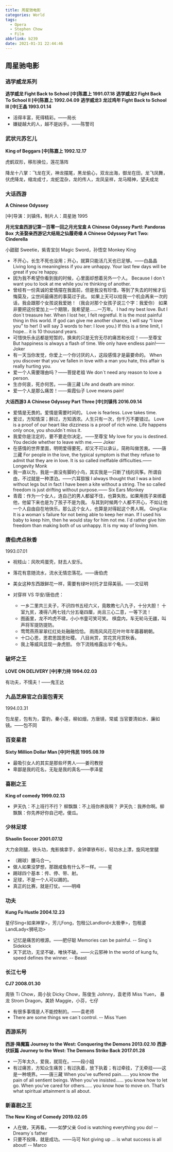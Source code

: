 ```yaml
---
title: 周星驰电影
categories: World
tags:
  - Opera
  - Stephen Chow
  - Film
abbrlink: b239
date: 2021-01-31 22:44:46
---
```


## 周星驰电影

### 逃学威龙系列

**逃学威龙 Fight Back to School  [中]陈嘉上  1991.07.18**
**逃学威龙2 Fight Back To School Ⅱ  [中]陈嘉上  1992.04.09**
**逃学威龙3 龙过鸡年 Fight Back to School III  [中]王晶  1993.01.14**

+ 活得丰富，死得精彩。——局长
+ 嫌疑越大的人，越不是凶手。——陈警司

### 武状元苏乞儿

**King of Beggars  [中]陈嘉上 1992.12.17**

虎鹤双形，移形换位，莲花落阵

降龙十八掌：飞龙在天，神龙摆尾，黑龙偷心，双龙出海，御龙在田，龙飞凤舞，伏虎降龙，缩龙成寸，龙蛇混杂，龙的传人，龙凤呈祥，龙马精神，望夫成龙

### 大话西游

**A Chinese Odyssey**

[中]导演：刘镇伟，制片人：周星驰 1995

**月光宝盒西游记第一百零一回之月光宝盒 A Chinese Odyssey PartⅠ: Pandoras Box**
**大圣娶亲西游记大结局之仙履奇缘 A Chinese Odyssey Part Two: Cinderella**

小甜甜 Sweetie，紫青宝剑 Magic Sword，孙悟空 Monkey King

+ 不开心，长生不死也没用；开心，就算只能活几天也已足够。——白晶晶
  Living long is meaningless if you are unhappy. Your last few days will be great if you`re happy.
+ 因为我不希望你看到我的时候，心里面却想着另外一个人。
  Because I don\`t want you to look at me while you`re thinking of another.
+ 曾经有一份真诚的爱情摆在我面前，但是我没有珍惜，等到了失去的时候才后悔莫及，尘世间最痛苦的事莫过于此。
  如果上天可以给我一个机会再来一次的话，我会跟那个女孩说我爱她！（我会对那个女孩子说三个字：我爱你）
  如果非要把这份爱加上一个期限，我希望是……一万年。
  I had my best love. But I don`t treasure her. When I lost her, I felt regretful. 
  It is the most painful thing in this world. If god can give me another chance, 
  I will say “I love you” to her! (I will say 3 words to her: I love you.) 
  If this is a time limit, I hope… it is 10 thousand years.
+ 可惜快乐永远都是短暂的，换来的只是无穷无尽的痛苦和长叹！——至尊宝
  But happiness is always a flash of time. We only have endless pain!—— Joker
+ 有一天当你发觉，你爱上一个你讨厌的人，这段感情才是最要命的。
  When you discover that you`ve fallen in love with a man you hate, this affair is really hurting you.
+ 爱一个人需要理由吗？——菩提老祖
  We don`t need any reason to love a person.
+ 生亦何哀，死亦何苦。——唐三藏
  Life and death are minor.
+ 爱一个人是那么痛苦！——紫霞仙子
  Love means pain!

**大话西游3 A Chinese Odyssey Part Three [中]刘镇伟  2016.09.14**

+ 爱情是无畏的。爱情是需要时间的。
  Love is fearless. Love takes time.
+ 爱过，方知情深；醉过，方知酒浓。人生只有一次，你千万不要错过。
  Love is a proof of our heart like dizziness is a proof of rich wine. Life happens only once, you shouldn`t miss it.
+ 我爱你是注定的，要不要走你决定。——至尊宝
  My love for you is destined. You decide whether to leave with me.—— Joker
+ 在感情的世界里面，明明爱得要死，却又不可以承认，简称叫做苦衷。——唐三藏
  For people in the love, the typical symptom is that they refuse to admit that they are in love. It is so called ineffable difficulties.—— Longevity Monk
+ 我一直以为，我是一直没有脚的小鸟，其实我是一只断了线的风筝。所谓自由，不过就是一种漂泊。——六耳猕猴
  I always thought that I was a bird without legs but in fact I have been a kite without a string. The so called freedom is just drifting without purpose.—— Six Ears Monkey
+ 青霞：作为一个女人，连自己的男人都留不住，也算失败。如果用孩子来绑着他，他留下来也是为了孩子不是为我。
  与其到时候两个人都不开心，不如让他一个人自由自在地快乐。那么这个女人，也算是对得起这个男人啊。
  QingXia: It is a woman\`s failure for not being able to keep her man. If I used his baby to keep him, then he would stay for him not me. I`d rather give him freedom than making both of us unhappy. It is my way of loving him.

### 唐伯虎点秋香

1993.07.01

+ 祝枝山：风吹鸡蛋壳，财去人安乐。
+ 落花有意随流水，流水无情恋落花。——唐伯虎
+ 美女这种东西跟鲜花一样，需要有绿叶衬托才显得美丽。——文征明

+ 对穿祥 VS 华安/唐伯虎：
  - 一乡二里共三夫子，不识四书五经六义，竟敢教七八九子，十分大胆！
    十室九贫，凑得八两七钱六分五毫四厘，尚且三心二意，一等下流！
  - 图画里，龙不吟虎不啸，小小书童可笑可笑。
    棋盘内，车无轮马无疆，叫声将军提防提防。
  - 莺莺燕燕翠翠红红处处融融恰恰。
    雨雨风风花花叶叶年年暮暮朝朝。
  - 十口心思，思君思国思社稷。
    八目尚赏，赏花赏月赏秋香。
  - 我上等威风显现一身虎胆。
    你下流贱格露出半个龟头。

### 破坏之王

**LOVE ON DELIVERY  [中]李力持 1994.02.03**

有功夫，不懦夫！——鬼王达

### 九品芝麻官之白面包青天

1994.03.31

包龙星，包有为，雷豹，秦小莲，柳如烟，方唐镜，常威
当官要清如水、廉如镜。——包不同

### 百变星君

**Sixty Million Dollar Man  [中]叶伟民 1995.08.19**

+ 最吸引女人的其实是那些坏男人——姜司教授
+ 卑鄙是我的花名，无耻是我的真名——李泽星

### 喜剧之王

**King of comedy  1999.02.13**

+ 尹天仇：不上班行不行？ 柳飘飘：不上班你养我啊？
  尹天仇：我养你啊。柳飘飘：你先养好你自己吧，傻瓜。

### 少林足球

**Shaolin Soccer  2001.07.12**

大力金刚腿，铁头功，鬼影擒拿手，金钟罩铁布衫，轻功水上漂，旋风地堂腿

+ （踢球）腰马合一。
+ 做人如果没梦想，那跟咸鱼有什么不一样。——星
+ 踢球四个基本：传、停、带、射。
+ 足球，不是一个人可以踢的。
+ 真正的比赛，就是打仗。——明峰

### 功夫

**Kung Fu Hustle  2004.12.23**

星仔Sing<如来神掌>，芳儿Fong，包租公Landlord<太极拳>，包租婆LandLady<狮吼功>

+ 记忆是痛苦的根源。——肥仔聪
  Memories can be painful. -- Sing`s Sidekick
+ 天下武功，无坚不破，唯快不破。——火云邪神
  In the world of kung fu, speed defines the winner. -- Beast

### 长江七号

**CJ7 2008.01.30**

周铁 Ti Chow，周小狄 Dicky Chow，陈俊生 Johnny，袁老师 Miss Yuen，
暴龙 Strom Dragon，美娇 Maggie，小芬，七仔

+ 有很多事情是人不能控制的。——袁老师
+ There are some things we can`t control. -- Miss Yuen

### 西游系列

**西游·降魔篇 Journey to the West: Conquering the Demons  2013.02.10**
**西游·伏妖篇 Journey to the West: The Demons Strike Back  2017.01.28**

+ 一万年太久，爱我，就现在。——段小姐
+ 有过痛苦，方知众生痛苦；有过执着，放下执着；有过牵挂，了无牵挂——这是一种境界。——唐三藏
  When you’ve suffered pain…… you know the pain of all sentient beings. 
  When you’ve insisted…… you know how to let go. 
  When you’ve cared for others…… you know how to move on. 
  That’s what spiritual attainment is all about.

### 新喜剧之王

**The New King of Comedy  2019.02.05**

+ 人在做，天再看。——如梦父亲
  God is watching everything you do! -- Dreamy`s father
+ 只要不投降，就是成功。——马可
  Not giving up … is what success is all about! -- Marco